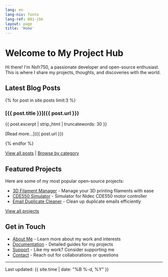 ```yaml
---
lang: en
lang-niv: fonto
lang-ref: 001-jbk
layout: page
title: 'Home'
---
```


# Welcome to My Project Hub

Hi there! I'm Nsfr750, a passionate developer and open-source enthusiast. This is where I share my projects, thoughts, and discoveries with the world.

## Latest Blog Posts

{% for post in site.posts limit:3 %}
### [{{ post.title }}]({{ post.url }})

{{ post.excerpt | strip_html | truncatewords: 30 }}

[Read more...]({{ post.url }})

{% endfor %}

[View all posts](blog) | [Browse by category](categories)

## Featured Projects

Here are some of my most popular open-source projects:

- [3D Filament Manager](https://github.com/Nsfr750/3D_Filament_Manager) - Manage your 3D printing filaments with ease
- [CDE550 Simulator](https://github.com/Nsfr750/CDE550-sim) - Simulator for Nidec CDE550 motor controller
- [Email Duplicate Cleaner](https://github.com/Nsfr750/EmailDuplicateCleaner) - Clean up duplicate emails efficiently

[View all projects](projects)

## Get in Touch

- [About Me](about) - Learn more about my work and interests
- [Documentation](docs) - Detailed guides for my projects
- [Support](support) - Like my work? Consider supporting me
- [Contact](contact) - Reach out for collaborations or questions

---

Last updated: {{ site.time | date: "%B %-d, %Y" }}
